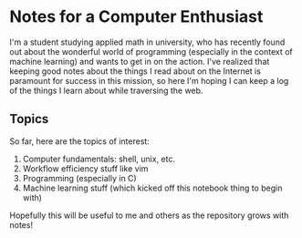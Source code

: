# Notes for a Computer Enthusiast
I'm a student studying applied math in university, who has recently found out about the wonderful world of programming (especially in the context of machine learning) and wants to get in on the action. I've realized that keeping good notes about the things I read about on the Internet is paramount for success in this mission, so here I'm hoping I can keep a log of the things I learn about while traversing the web. 

## Topics
So far, here are the topics of interest:

1. Computer fundamentals: shell, unix, etc.
1. Workflow efficiency stuff like vim
1. Programming (especially in C)
1. Machine learning stuff (which kicked off this notebook thing to begin with)

Hopefully this will be useful to me and others as the repository grows with notes! 
